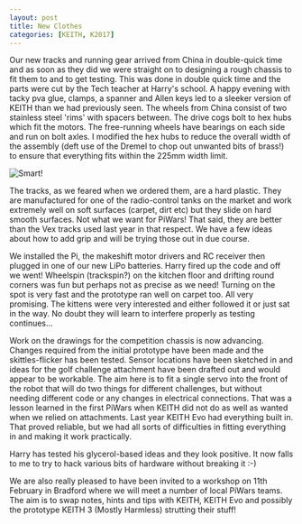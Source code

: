 ```yaml
---
layout: post
title: New Clothes
categories: [KEITH, K2017]
---
```



Our new tracks and running gear arrived from China in double-quick time and as soon as they did we were straight on to designing a rough chassis to fit them to and to get testing. This was done in double quick time and the parts were cut by the Tech teacher at Harry's school. A happy evening with tacky pva glue, clamps, a spanner and Allen keys led to a sleeker version of KEITH than we had previously seen. The wheels from China consist of two stainless steel 'rims' with spacers between. The drive cogs bolt to hex hubs which fit the motors. The free-running wheels have bearings on each side and run on bolt axles. I modified the hex hubs to reduce the overall width of the assembly (deft use of the Dremel to chop out unwanted bits of brass!) to ensure that everything fits within the 225mm width limit.

![Smart!](http://keiththerobot.uk/images/IMG_0831.JPG "Smart!")

The tracks, as we feared when we ordered them, are a hard plastic. They are manufactured for one of the radio-control tanks on the market and work extremely well on soft surfaces (carpet, dirt etc) but they slide on hard smooth surfaces. Not what we want for PiWars! That said, they are better than the Vex tracks used last year in that respect. We have a few ideas about how to add grip and will be trying those out in due course.

We installed the Pi, the makeshift motor drivers and RC receiver then plugged in one of our new LiPo batteries. Harry fired up the code and off we went! Wheelspin (trackspin?) on the kitchen floor and drifting round corners was fun but perhaps not as precise as we need! Turning on the spot is very fast and the prototype ran well on carpet too. All very promising. The kittens were very interested and either followed it or just sat in the way. No doubt they will learn to interfere properly as testing continues...

Work on the drawings for the competition chassis is now advancing. Changes required from the initial prototype have been made and the skittles-flicker has been tested. Sensor locations have been sketched in and ideas for the golf challenge attachment have been drafted out and would appear to be workable. The aim here is to fit a single servo into the front of the robot that will do two things for different challenges, but without needing different code or any changes in electrical connections. That was a lesson learned in the first PiWars when KEITH did not do as well as wanted when we relied on attachments. Last year KEITH Evo had everything built in. That proved reliable, but we had all sorts of difficulties in fitting everything in and making it work practically.

Harry has tested his glycerol-based ideas and they look positive. It now falls to me to try to hack various bits of hardware without breaking it :-) 

We are also really pleased to have been invited to a workshop on 11th February in Bradford where we will meet a number of local PiWars teams. The aim is to swap notes, hints and tips with KEITH, KEITH Evo and possibly the prototype KEITH 3 (Mostly Harmless) strutting their stuff! 
